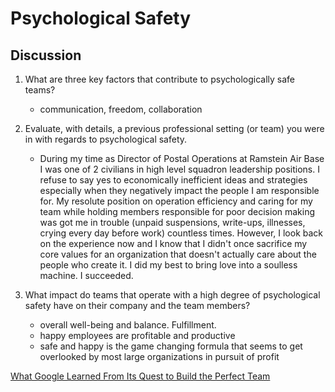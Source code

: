 # Psychological Safety

## Discussion

1. What are three key factors that contribute to psychologically safe teams?
   * communication, freedom, collaboration

2. Evaluate, with details, a previous professional setting (or team) you were in with regards to psychological safety.
   * During my time as Director of Postal Operations at Ramstein Air Base I was one of 2 civilians in high level squadron leadership positions.  I refuse to say yes to economically inefficient ideas and strategies especially when they negatively impact the people I am responsible for.  My resolute position on operation efficiency and caring for my team while holding members responsible for poor decision making was got me in trouble (unpaid suspensions, write-ups, illnesses, crying every day before work) countless times.  However, I look back on the experience now and I know that I didn't once sacrifice my core values for an organization that doesn't actually care about the people who create it.  I did my best to bring love into a soulless machine.  I succeeded.

3. What impact do teams that operate with a high degree of psychological safety have on their company and the team members?
   * overall well-being and balance.  Fulfillment.
   * happy employees are profitable and productive
   * safe and happy is the game changing formula that seems to get overlooked by most large organizations in pursuit of profit

[What Google Learned From Its Quest to Build the Perfect Team](https://web.archive.org/web/20221125192300/https://www.nytimes.com/2016/02/28/magazine/what-google-learned-from-its-quest-to-build-the-perfect-team.html)